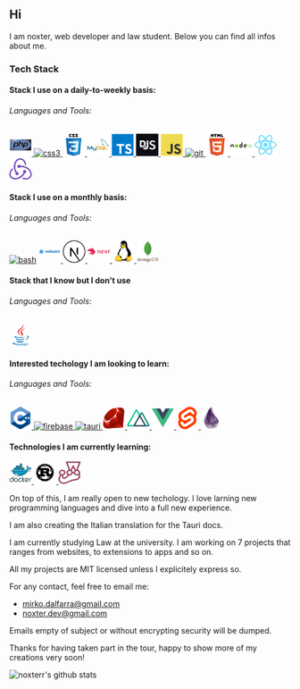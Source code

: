 ## Hi
I am noxter, web developer and law student. Below you can find all infos about me.

### Tech Stack

#### Stack I use on a daily-to-weekly basis:

<h6 align="left">Languages and Tools:</h6>
<p align="left">
  <a href="https://www.php.net/" target="_blank"> <img src="https://github.com/devicons/devicon/blob/master/icons/php/php-original.svg" alt="css3" width="40" height="40"/> </a>
  <a href="https://laravel.com/" target="_blank"> <img src="https://laravel.com/img/logomark.min.svg" alt="css3" width="40" height="40"/> </a>
  <a href="https://www.w3schools.com/css/" target="_blank"> <img src="https://raw.githubusercontent.com/devicons/devicon/master/icons/css3/css3-original-wordmark.svg" alt="css3" width="40" height="40"/> </a>
<a href="https://www.mysql.com/" target="_blank"> <img src="https://raw.githubusercontent.com/devicons/devicon/master/icons/mysql/mysql-original-wordmark.svg" alt="mysql" width="40" height="40"/> </a>
  <a href="https://www.typescriptlang.org/" target="_blank"> <img src="https://github.com/devicons/devicon/blob/master/icons/typescript/typescript-original.svg" alt="typescript" width="40" height="40"/> </a>
<a href="https://discord.js.org/#/" target="_blank"> <img src="https://github.com/devicons/devicon/blob/master/icons/discordjs/discordjs-original.svg" alt="typescript" width="40" height="40"/> </a>
  <a href="https://developer.mozilla.org/en-US/docs/Web/JavaScript" target="_blank"> <img src="https://raw.githubusercontent.com/devicons/devicon/master/icons/javascript/javascript-original.svg" alt="javascript" width="40" height="40"/> </a>
  <a href="https://git-scm.com/" target="_blank"> <img src="https://www.vectorlogo.zone/logos/git-scm/git-scm-icon.svg" alt="git" width="40" height="40"/> </a>
<a href="https://www.w3.org/html/" target="_blank"> <img src="https://raw.githubusercontent.com/devicons/devicon/master/icons/html5/html5-original-wordmark.svg" alt="html5" width="40" height="40"/> </a>
  <a href="https://nodejs.org" target="_blank"> <img src="https://raw.githubusercontent.com/devicons/devicon/master/icons/nodejs/nodejs-original-wordmark.svg" alt="nodejs" width="40" height="40"/> </a> 
    <a href="https://en.reactjs.org/" target="_blank"> <img src="https://github.com/devicons/devicon/blob/master/icons/react/react-original.svg" alt="nodejs" width="40" height="40"/> </a> 
      <a href="https://redux.js.org/" target="_blank"> <img src="https://github.com/devicons/devicon/blob/master/icons/redux/redux-original.svg" alt="nodejs" width="40" height="40"/> </a> 
</p>

#### Stack I use on a monthly basis:
<h6 align="left">Languages and Tools:</h6>
<p align="left">
  <a href="https://www.gnu.org/software/bash/" target="_blank"><img src="https://www.vectorlogo.zone/logos/gnu_bash/gnu_bash-icon.svg" alt="bash" width="40" height="40"/></a>
  <a href="https://webpack.js.org" target="_blank"> <img src="https://raw.githubusercontent.com/devicons/devicon/d00d0969292a6569d45b06d3f350f463a0107b0d/icons/webpack/webpack-original-wordmark.svg" alt="webpack" width="40" height="40"/> </a>
  <a href="https://nextjs.org/" target="_blank"> <img src="https://github.com/devicons/devicon/blob/master/icons/nextjs/nextjs-line.svg" alt="nextjs" width="40" height="40"/> </a>
  <a href="https://nestjs.com/" target="_blank"> <img src="https://github.com/devicons/devicon/blob/master/icons/nestjs/nestjs-plain-wordmark.svg" alt="nestjs" width="40" height="40"/> </a>
  <a href="https://www.linux.org/" target="_blank"> <img src="https://raw.githubusercontent.com/devicons/devicon/master/icons/linux/linux-original.svg" alt="linux" width="40" height="40"/> </a>
  <a href="https://www.mongodb.com/" target="_blank"> <img src="https://raw.githubusercontent.com/devicons/devicon/master/icons/mongodb/mongodb-original-wordmark.svg" alt="mongodb" width="40" height="40"/> </a>
</p>

#### Stack that I know but I don't use
<h6 align="left">Languages and Tools:</h6>
<p align="left">
  <a href="https://www.java.com" target="_blank"> <img src="https://raw.githubusercontent.com/devicons/devicon/master/icons/java/java-original.svg" alt="java" width="40" height="40"/> </a>
</p>

#### Interested techology I am looking to learn:

<h6 align="left">Languages and Tools:</h6>
<p align="left">
  <a href="https://www.w3schools.com/cpp/" target="_blank"> <img src="https://raw.githubusercontent.com/devicons/devicon/master/icons/cplusplus/cplusplus-original.svg" alt="cplusplus" width="40" height="40"/> </a>
  <a href="https://firebase.google.com/" target="_blank"> <img src="https://www.vectorlogo.zone/logos/firebase/firebase-icon.svg" alt="firebase" width="40" height="40"/> </a>
  <a href="https://tauri.app/" target="_blank"> <img src="https://d33wubrfki0l68.cloudfront.net/765f4ad168d78c2ebbf3ae4daedbe3c684eec617/c0fb8/img/index/tauri_1_0_light.svg" alt="tauri" width="40" height="40"/> </a>
  <a href="https://rubyonrails.org/" target="_blank"> <img src="https://github.com/devicons/devicon/blob/master/icons/ruby/ruby-original.svg" alt="ruby" width="40" height="40"/> </a>
  <a href="https://nuxtjs.org/" target="_blank"> <img src="https://github.com/devicons/devicon/blob/master/icons/nuxtjs/nuxtjs-original.svg" alt="nuxtjs" width="40" height="40"/> </a>
  <a href="https://vuejs.org/" target="_blank"> <img src="https://github.com/devicons/devicon/blob/master/icons/vuejs/vuejs-original.svg" alt="vuejs" width="40" height="40"/> </a>
  <a href="https://svelte.dev/" target="_blank"> <img src="https://github.com/devicons/devicon/blob/master/icons/svelte/svelte-original.svg" alt="svelte" width="40" height="40"/> </a>
       <a href="https://elixir-lang.org/getting-started/" target="_blank"> <img src="https://github.com/devicons/devicon/blob/master/icons/elixir/elixir-original.svg" alt="elixir" width="40" height="40"/> </a>
</p>

#### Technologies I am currently learning:

<p align="left">
  <a href="https://www.docker.com/" target="_blank"> <img src="https://raw.githubusercontent.com/devicons/devicon/master/icons/docker/docker-original-wordmark.svg" alt="docker" width="40" height="40"/> </a>
  <a href="https://www.rust-lang.org/" target="_blank"> <img src="https://github.com/devicons/devicon/blob/master/icons/rust/rust-plain.svg" alt="rust" width="40" height="40"/> </a>
     <a href="https://jestjs.io/" target="_blank"> <img src="https://github.com/devicons/devicon/blob/master/icons/jest/jest-plain.svg" alt="svelte" width="40" height="40"/> </a>
</p>



On top of this, I am really open to new techology. I love larning new programming languages and dive into a full new experience. 

I am also creating the Italian translation for the Tauri docs.

I am currently studying Law at the university. I am working on 7 projects that ranges from websites, to extensions to apps and so on.

All my projects are MIT licensed unless I explicitely express so.

For any contact, feel free to email me:

- mirko.dalfarra@gmail.com
- noxter.dev@gmail.com

Emails empty of subject or without encrypting security will be dumped.

Thanks for having taken part in the tour, happy to show more of my creations very soon!

![noxterr's github stats](https://github-readme-stats.vercel.app/api?username=noxterr&show_icons=true&theme=dracula&hide=stars,issues)
